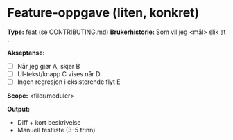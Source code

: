 # Feature-oppgave (liten, konkret)

**Type:** feat (se CONTRIBUTING.md)
**Brukerhistorie:**
Som <rolle> vil jeg <mål> slik at <verdi>.

**Akseptanse:**
- [ ] Når jeg gjør A, skjer B
- [ ] UI-tekst/knapp C vises når D
- [ ] Ingen regresjon i eksisterende flyt E

**Scope:** <filer/moduler>

**Output:**
- Diff + kort beskrivelse
- Manuell testliste (3–5 trinn)

